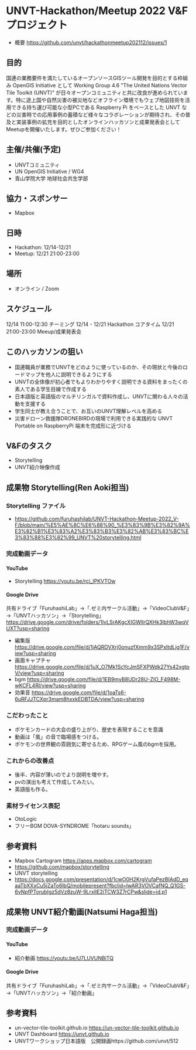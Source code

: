 # UNVT-Hackathon/Meetup 2022 V&Fプロジェクト
- 概要 https://github.com/unvt/hackathonmeetup202112/issues/1
## 目的
国連の業務要件を満たしているオープンソースGISツール開発を目的とする枠組み OpenGIS Initiative として Working Group 4.6 "The United Nations Vector Tile Toolkit (UNVT)” が日々オープンコミュニティと共に改良が進められています。特に途上国や自然災害の被災地などオフライン環境でもウェブ地図技術を活用できる持ち運び可能な小型PCである Raspberry Pi をベースとした UNVT などの災害時での応用事例の蓄積など様々なコラボレーションが期待され、その普及と実装事例の拡充を目的としたオンラインハッカソンと成果発表会としてMeetupを開催いたします。ぜひご参加ください！

## 主催/共催(予定)
- UNVTコミュニティ
- UN OpenGIS Initiative / WG4
- 青山学院大学 地球社会共生学部

## 協力・スポンサー
- Mapbox

## 日時
- Hackathon: 12/14-12/21
- Meetup: 12/21 21:00-23:00

## 場所
- オンライン / Zoom

## スケジュール
12/14 11:00-12:30 チーミング
12/14 - 12/21 Hackathon コアタイム
12/21 21:00-23:00 Meeup/成果発表会

## このハッカソンの狙い
- 国連職員が業務でUNVTをどのように使っているのか、その現状と今後のロードマップを他人に説明できるようにする
- UNVTの全体像が初心者でもよりわかりやすく説明できる資料をまったくの素人である学生目線で作成する
- 日本語版と英語版のマルチリンガルで資料作成し、UNVTに関わる人々の活動を支援する
- 学生同士が教え合うことで、お互いのUNVT理解レベルを高める
- 災害ドローン救援隊DRONEBIRDの現場で利用できる実践的な UNVT Portable on RaspberryPi 端末を完成形に近づける

## V&Fのタスク
- Storytelling
- UNVT紹介映像作成

## 成果物 Storytelling(Ren Aoki担当)
### Storytelling ファイル
- https://github.com/furuhashilab/UNVT-Hackathon-Meetup-2022_V-F/blob/main/%E5%AE%8C%E6%88%90_%E3%83%9B%E3%82%9A%E3%82%B1%E3%83%A2%E3%83%B3%E3%82%AB%E3%83%BC%E3%83%88%E3%82%99_UNVT%20storytelling.html

### 完成動画データ
#### YouTube
- Storytelling https://youtu.be/rci_IPKVTOw
#### Google Drive
共有ドライブ「FuruhashiLab」→「.ゼミ内サークル活動」→「VideoClubV&F」→「UNVTハッカソン」→「Storytelling」
https://drive.google.com/drive/folders/1IvLSrAKgcXIGWlIrQXHk3IbhW3wqVUXT?usp=sharing
- 編集版 https://drive.google.com/file/d/1jAQRDVXrj0onuzfXmm9x3SPxItdLjg1F/view?usp=sharing
- 画面キャプチャ https://drive.google.com/file/d/1uX_O7Mk1ScYcJmSFXPWdk27Ys42xgtpV/view?usp=sharing
- bgm https://drive.google.com/file/d/1EB9myB8UDr28U-ZlO_F498M-wKCFL4Rl/view?usp=sharing
- 効果音 https://drive.google.com/file/d/1oaTs6-6uRFJJTCXpr3mam8hxxkEDBTDA/view?usp=sharing

### こだわったこと
- ポケモンカードの大会の盛り上がり、歴史を表現することを意識
- 動画は「風」の音で臨場感をつける。
- ポケモンの世界観の雰囲気に寄せるため、RPGゲーム風のbgmを採用。

### これからの改善点
- 後半、内容が薄いのでより説明を増やす。
- pvの演出も考えて作成してみたい。
- 英語版も作る。

### 素材ライセンス表記
- OtoLogic
- フリーBGM DOVA-SYNDROME「hotaru sounds」

## 参考資料
- Mapbox Cartogram https://apps.mapbox.com/cartogram
- https://github.com/mapbox/storytelling
- UNVT storytelling
- https://docs.google.com/presentation/d/1cwO0H2KrgVufaPezBIAdD_eqaaTbXXxCu5jZaTo6lbQ/mobilepresent?fbclid=IwAR3VOVCafNQ_Q1GS-6vNpfPTorubIgz5dVz8zuW-9LrxlIE2iTCW3Z7rCPw&slide=id.p1

## 成果物 UNVT紹介動画(Natsumi Haga担当)

### 完成動画データ
#### YouTube
- 紹介動画 https://youtu.be/U7LUVUNBiTQ
#### Google Drive
共有ドライブ「FuruhashiLab」→「.ゼミ内サークル活動」→「VideoClubV&F」→「UNVTハッカソン」→「紹介動画」

## 参考資料
- un-vector-tile-toolkit.github.io https://un-vector-tile-toolkit.github.io
- UNVT Dashboard https://unvt.github.io
- UNVTワークショップ日本語版　公開録画https://github.com/unvt/512
